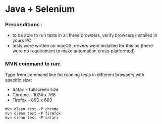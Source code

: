 # Java + Selenium

### Preconditions : 
* to be able to run tests in all three browsers, verify browsers installed in yours PC
* tests were written on macOS, drivers were installed for this os (there were no requirement to make automation 
cross-platformed)

### MVN command to run:
Type from command line for running tests in different browsers with specific size:

* Safari - fullscreen size
* Chrome - 1024 x 768
* Firefox - 800 x 600

```
mvn clean test -P chrome
mvn clean test -P firefox
mvn clean test -P safari
```
